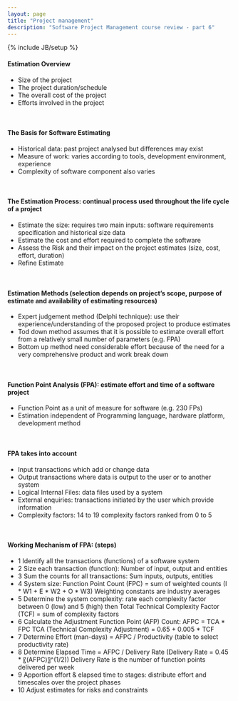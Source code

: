 ```yaml
---
layout: page
title: "Project management"
description: "Software Project Management course review - part 6"
---
```

{% include JB/setup %}


#### Estimation Overview

* Size of the project
* The project duration/schedule
* The overall cost of the project
* Efforts involved in the project

<br/>

#### The Basis for Software Estimating

* Historical data: past project analysed but differences may exist
* Measure of work: varies according to tools, development environment, experience
* Complexity of software component also varies

<br/>

#### The Estimation Process: continual process used throughout the life cycle of a project

* Estimate the size: requires two main inputs: software requirements specification and historical size data
* Estimate the cost and effort required to complete the software
* Assess the Risk and their impact on the project estimates (size, cost, effort, duration)
* Refine Estimate

<br/>

#### Estimation Methods (selection depends on project’s scope, purpose of estimate and availability of estimating resources)

* Expert judgement method (Delphi technique): use their experience/understanding of the proposed project to produce estimates
* Tod down method assumes that it is possible to estimate overall effort from a relatively small number of parameters (e.g. FPA)
* Bottom up method need considerable effort because of the need for a very comprehensive product and work break down

<br/>

#### Function Point Analysis (FPA): estimate effort and time of a software project

* Function Point as a unit of measure for software (e.g. 230 FPs)
* Estimation independent of Programming language, hardware platform, development method

<br/>

#### FPA takes into account

* Input transactions which add or change data
* Output transactions where data is output to the user or to another system
* Logical Internal Files: data files used by a system
* External enquiries: transactions initiated by the user which provide information
* Complexity factors: 14 to 19 complexity factors ranked from 0 to 5

<br/>

#### Working Mechanism of FPA: (steps)

* 1 Identify all the transactions (functions) of a software system
* 2 Size each transaction (function): Number of input, output and entities
* 3 Sum the counts for all transactions: Sum inputs, outputs, entities
* 4 System size: Function Point Count (FPC) = sum of weighted counts (I * W1 + E * W2 + O * W3) Weighting constants are industry averages
* 5 Determine the system complexity: rate each complexity factor between 0 (low) and 5 (high) then Total Technical Complexity Factor (TCF) = sum of complexity factors
* 6 Calculate the Adjustment Function Point (AFP) Count: AFPC = TCA * FPC
TCA (Technical Complexity Adjustment) = 0.65 + 0.005 * TCF
* 7 Determine Effort (man-days) = AFPC / Productivity (table to select productivity rate)
* 8 Determine Elapsed Time = AFPC / Delivery Rate (Delivery Rate = 0.45 * 〖(AFPC)〗^(1/2))
Delivery Rate is the number of function points delivered per week
* 9 Apportion effort & elapsed time to stages: distribute effort and timescales over the project phases
* 10 Adjust estimates for risks and constraints
